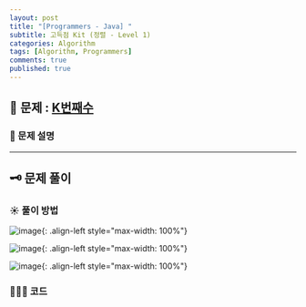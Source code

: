 ```yaml
---
layout: post
title: "[Programmers - Java] "
subtitle: 고득점 Kit (정렬 - Level 1)
categories: Algorithm
tags: [Algorithm, Programmers]
comments: true
published: true
---
```


## 📌 문제 : [K번째수]  

### 📖 문제 설명  


---

## 🗝 문제 풀이  

### ☀️ 풀이 방법


![image](){: .align-left style="max-width: 100%"}  

![image](){: .align-left style="max-width: 100%"}  

![image](){: .align-left style="max-width: 100%"}  


### 👨🏻‍💻 코드


<br/>

[K번째수]:https://school.programmers.co.kr/learn/courses/30/lessons/42748

